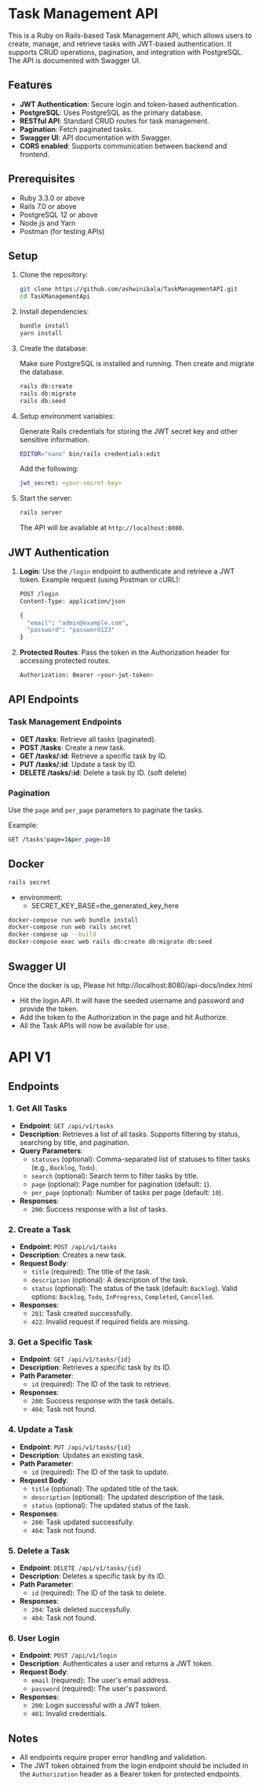 # Task Management API

This is a Ruby on Rails-based Task Management API, which allows users to create, manage, and retrieve tasks with JWT-based authentication. It supports CRUD operations, pagination, and integration with PostgreSQL. The API is documented with Swagger UI.

## Features

- **JWT Authentication**: Secure login and token-based authentication.
- **PostgreSQL**: Uses PostgreSQL as the primary database.
- **RESTful API**: Standard CRUD routes for task management.
- **Pagination**: Fetch paginated tasks.
- **Swagger UI**: API documentation with Swagger.
- **CORS enabled**: Supports communication between backend and frontend.

## Prerequisites

- Ruby 3.3.0 or above
- Rails 7.0 or above
- PostgreSQL 12 or above
- Node.js and Yarn
- Postman (for testing APIs)

## Setup

1. Clone the repository:

    ```bash
    git clone https://github.com/ashwinibala/TaskManagementAPI.git
    cd TaskManagementApi
    ```

2. Install dependencies:

    ```bash
    bundle install
    yarn install
    ```

3. Create the database:

    Make sure PostgreSQL is installed and running. Then create and migrate the database.

    ```bash
    rails db:create
    rails db:migrate
    rails db:seed
    ```

4. Setup environment variables:

    Generate Rails credentials for storing the JWT secret key and other sensitive information.

    ```bash
    EDITOR="nano" bin/rails credentials:edit
    ```

    Add the following:

    ```yaml
    jwt_secret: <your-secret-key>
    ```

5. Start the server:

    ```bash
    rails server
    ```

    The API will be available at `http://localhost:8080`.

## JWT Authentication

1. **Login**: Use the `/login` endpoint to authenticate and retrieve a JWT token.
   Example request (using Postman or cURL):

    ```bash
    POST /login
    Content-Type: application/json

    {
      "email": "admin@example.com",
      "password": "password123"
    }
    ```

2. **Protected Routes**: Pass the token in the Authorization header for accessing protected routes.

    ```bash
    Authorization: Bearer <your-jwt-token>
    ```

## API Endpoints

### Task Management Endpoints

- **GET /tasks**: Retrieve all tasks (paginated).
- **POST /tasks**: Create a new task.
- **GET /tasks/:id**: Retrieve a specific task by ID.
- **PUT /tasks/:id**: Update a task by ID.
- **DELETE /tasks/:id**: Delete a task by ID. (soft delete)

### Pagination

Use the `page` and `per_page` parameters to paginate the tasks.

Example:

```bash
GET /tasks?page=1&per_page=10
```

## Docker

```bash
rails secret
```
- environment:
  - SECRET_KEY_BASE=the_generated_key_here
```bash
docker-compose run web bundle install
docker-compose run web rails secret
docker-compose up --build
docker-compose exec web rails db:create db:migrate db:seed
```

## Swagger UI

Once the docker is up, Please hit http://localhost:8080/api-docs/index.html

- Hit the login API. It will have the seeded username and password and provide the token.
- Add the token to the Authorization in the page and hit Authorize.
- All the Task APIs will now be available for use.

# API V1

## Endpoints

### 1. Get All Tasks
- **Endpoint**: `GET /api/v1/tasks`
- **Description**: Retrieves a list of all tasks. Supports filtering by status, searching by title, and pagination.
- **Query Parameters**:
  - `statuses` (optional): Comma-separated list of statuses to filter tasks (e.g., `Backlog`, `Todo`).
  - `search` (optional): Search term to filter tasks by title.
  - `page` (optional): Page number for pagination (default: `1`).
  - `per_page` (optional): Number of tasks per page (default: `10`).
- **Responses**:
  - `200`: Success response with a list of tasks.

### 2. Create a Task
- **Endpoint**: `POST /api/v1/tasks`
- **Description**: Creates a new task.
- **Request Body**:
  - `title` (required): The title of the task.
  - `description` (optional): A description of the task.
  - `status` (optional): The status of the task (default: `Backlog`). Valid options: `Backlog`, `Todo`, `InProgress`, `Completed`, `Cancelled`.
- **Responses**:
  - `201`: Task created successfully.
  - `422`: Invalid request if required fields are missing.

### 3. Get a Specific Task
- **Endpoint**: `GET /api/v1/tasks/{id}`
- **Description**: Retrieves a specific task by its ID.
- **Path Parameter**:
  - `id` (required): The ID of the task to retrieve.
- **Responses**:
  - `200`: Success response with the task details.
  - `404`: Task not found.

### 4. Update a Task
- **Endpoint**: `PUT /api/v1/tasks/{id}`
- **Description**: Updates an existing task.
- **Path Parameter**:
  - `id` (required): The ID of the task to update.
- **Request Body**:
  - `title` (optional): The updated title of the task.
  - `description` (optional): The updated description of the task.
  - `status` (optional): The updated status of the task.
- **Responses**:
  - `200`: Task updated successfully.
  - `404`: Task not found.

### 5. Delete a Task
- **Endpoint**: `DELETE /api/v1/tasks/{id}`
- **Description**: Deletes a specific task by its ID.
- **Path Parameter**:
  - `id` (required): The ID of the task to delete.
- **Responses**:
  - `204`: Task deleted successfully.
  - `404`: Task not found.

### 6. User Login
- **Endpoint**: `POST /api/v1/login`
- **Description**: Authenticates a user and returns a JWT token.
- **Request Body**:
  - `email` (required): The user's email address.
  - `password` (required): The user's password.
- **Responses**:
  - `200`: Login successful with a JWT token.
  - `401`: Invalid credentials.

## Notes
- All endpoints require proper error handling and validation.
- The JWT token obtained from the login endpoint should be included in the `Authorization` header as a Bearer token for protected endpoints.
